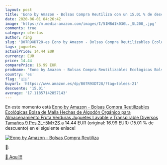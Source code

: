 ```yaml
---
layout: post
title: 'Eono by Amazon - Bolsas Compra Reutiliza con un 15.01 % de descuento'
date: 2020-06-01 04:26:42
image: 'https://m.media-amazon.com/images/I/51MBd1k03GL._SL200_.jpg'
comments: true
category: ofertas
author: ring
slug: 'B07R9XDT28-es Eono by Amazon - Bolsas Compra Reutilizables Ecológicas...'
tags: juguetes
actualPrice: 14.44 EUR
currency: EUR
price: 14.44
comparePrice: 16.99 EUR
prodname: 'Eono by Amazon - Bolsas Compra Reutilizables Ecológicas Bolsa de Malla Hechas de Algodón Orgánico para Almacenamiento Fruta Verduras Juguetes Lavable y Transpirable  Diversos Tamaños  9 Pcs  2L+5M+2S '
country: 'es'
flag: '🇪🇸'
buyurl: 'https://www.amazon.es/dp/B07R9XDT28/?tag=tolees-21'
descuento: '15.01'
average: '17.11857142857143'
---
```


En este momento está [Eono by Amazon - Bolsas Compra Reutilizables Ecológicas Bolsa de Malla Hechas de Algodón Orgánico para Almacenamiento Fruta Verduras Juguetes Lavable y Transpirable  Diversos Tamaños  9 Pcs  2L+5M+2S ](https://www.amazon.es/dp/B07R9XDT28/?tag=tolees-21) a 14.44 EUR (original: 16.99 EUR) (15.01 %  de descuento) en el siguiente enlace!

[![Eono by Amazon - Bolsas Compra Reutiliza](https://m.media-amazon.com/images/I/51MBd1k03GL._SL200_.jpg)](https://www.amazon.es/dp/B07R9XDT28/?tag=tolees-21)

🔎:


[🛒 Aquí!!!](https://www.amazon.es/dp/B07R9XDT28/?tag=tolees-21)
